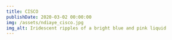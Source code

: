 ```yaml
---
title: CISCO
publishDate: 2020-03-02 00:00:00
img: /assets/ndiaye_cisco.jpg
img_alt: Iridescent ripples of a bright blue and pink liquid
---
```

